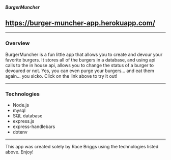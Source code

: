 ##### BurgerMuncher

## https://burger-muncher-app.herokuapp.com/

-------------------------------------------------------------------------------------------------------------------------------------------
### Overview

BurgerMuncher is a fun little app that allows you to create and devour your favorite burgers. It stores all of the burgers in a database, and using api calls to the in house api, allows you to change the status of a burger to devoured or not. Yes, you can even purge your burgers... and eat them again... you sicko. Click on the link above to try it out!

-------------------------------------------------------------------------------------------------------------------------------------------

### Technologies

* Node.js
* mysql
* SQL database
* express.js
* express-handlebars
* dotenv

-------------------------------------------------------------------------------------------------------------------------------------------

This app was created solely by Race Briggs using the technologies listed above. Enjoy!
